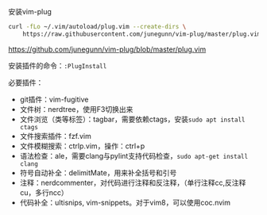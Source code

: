 安装vim-plug

```sh
curl -fLo ~/.vim/autoload/plug.vim --create-dirs \
    https://raw.githubusercontent.com/junegunn/vim-plug/master/plug.vim
```

https://github.com/junegunn/vim-plug/blob/master/plug.vim

安装插件的命令：`:PlugInstall`

必要插件：

- git插件：vim-fugitive
- 文件树：nerdtree，使用F3切换出来
- 文件浏览（类等标签）：tagbar，需要依赖ctags，安装`sudo apt install ctags`
- 文件搜索插件：fzf.vim
- 文件模糊搜索：ctrlp.vim，操作：ctrl+p
- 语法检查：ale，需要clang与pylint支持代码检查，`sudo apt-get install clang`
- 符号自动补全：delimitMate，用来补全括号和引号
- 注释：nerdcommenter，对代码进行注释和反注释，（单行注释<leader>cc,反注释<leader>cu，多行n<leader>cc）
- 代码补全：ultisnips, vim-snippets。对于vim8，可以使用coc.nvim
